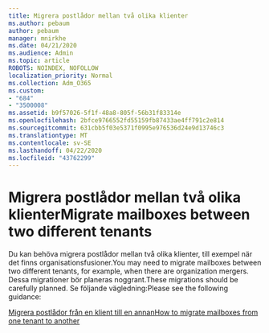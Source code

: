 ```yaml
---
title: Migrera postlådor mellan två olika klienter
ms.author: pebaum
author: pebaum
manager: mnirkhe
ms.date: 04/21/2020
ms.audience: Admin
ms.topic: article
ROBOTS: NOINDEX, NOFOLLOW
localization_priority: Normal
ms.collection: Adm_O365
ms.custom:
- "684"
- "3500008"
ms.assetid: b9f57026-5f1f-48a8-805f-56b31f83314e
ms.openlocfilehash: 2bfce9766552fd55159fb87433ae4ff791c2e814
ms.sourcegitcommit: 631cbb5f03e5371f0995e976536d24e9d13746c3
ms.translationtype: MT
ms.contentlocale: sv-SE
ms.lasthandoff: 04/22/2020
ms.locfileid: "43762299"
---
```

# <a name="migrate-mailboxes-between-two-different-tenants"></a><span data-ttu-id="f265d-102">Migrera postlådor mellan två olika klienter</span><span class="sxs-lookup"><span data-stu-id="f265d-102">Migrate mailboxes between two different tenants</span></span>

<span data-ttu-id="f265d-103">Du kan behöva migrera postlådor mellan två olika klienter, till exempel när det finns organisationsfusioner.</span><span class="sxs-lookup"><span data-stu-id="f265d-103">You may need to migrate mailboxes between two different tenants, for example, when there are organization mergers.</span></span> <span data-ttu-id="f265d-104">Dessa migrationer bör planeras noggrant.</span><span class="sxs-lookup"><span data-stu-id="f265d-104">These migrations should be carefully planned.</span></span> <span data-ttu-id="f265d-105">Se följande vägledning:</span><span class="sxs-lookup"><span data-stu-id="f265d-105">Please see the following guidance:</span></span>
  
[<span data-ttu-id="f265d-106">Migrera postlådor från en klient till en annan</span><span class="sxs-lookup"><span data-stu-id="f265d-106">How to migrate mailboxes from one tenant to another</span></span>](https://docs.microsoft.com/Exchange/mailbox-migration/migrate-mailboxes-across-tenants)
  